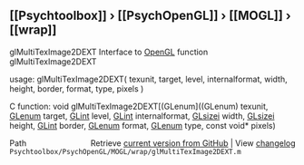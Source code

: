 ## [[Psychtoolbox]] &#8250; [[PsychOpenGL]] &#8250; [[MOGL]] &#8250; [[wrap]]

glMultiTexImage2DEXT  Interface to [OpenGL](OpenGL) function glMultiTexImage2DEXT  
  
usage:  glMultiTexImage2DEXT( texunit, target, level, internalformat, width, height, border, format, type, pixels )  
  
C function:  void glMultiTexImage2DEXT[(GLenum]((GLenum) texunit, [GLenum](GLenum) target, [GLint](GLint) level, [GLint](GLint) internalformat, [GLsizei](GLsizei) width, [GLsizei](GLsizei) height, [GLint](GLint) border, [GLenum](GLenum) format, [GLenum](GLenum) type, const void\* pixels)  




<div class="code_header" style="text-align:right;">
  <span style="float:left;">Path&nbsp;&nbsp;</span> <span class="counter">Retrieve <a href=
  "https://raw.github.com/Psychtoolbox-3/Psychtoolbox-3/beta/Psychtoolbox/PsychOpenGL/MOGL/wrap/glMultiTexImage2DEXT.m">current version from GitHub</a> | View <a href=
  "https://github.com/Psychtoolbox-3/Psychtoolbox-3/commits/beta/Psychtoolbox/PsychOpenGL/MOGL/wrap/glMultiTexImage2DEXT.m">changelog</a></span>
</div>
<div class="code">
  <code>Psychtoolbox/PsychOpenGL/MOGL/wrap/glMultiTexImage2DEXT.m</code>
</div>

